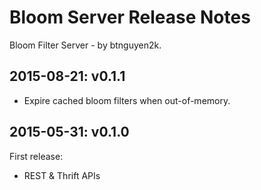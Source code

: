 Bloom Server Release Notes
==========================

Bloom Filter Server - by btnguyen2k.

2015-08-21: v0.1.1
------------------

- Expire cached bloom filters when out-of-memory.


2015-05-31: v0.1.0
------------------
First release:

- REST & Thrift APIs
